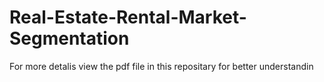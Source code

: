 # Real-Estate-Rental-Market-Segmentation
For more detalis view the pdf file in this repositary for better understandin

